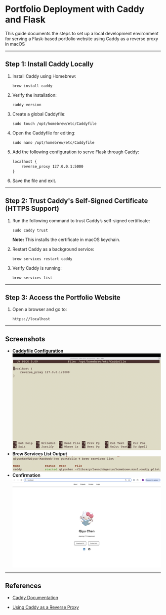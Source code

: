 # Portfolio Deployment with Caddy and Flask

This guide documents the steps to set up a local development environment for serving a Flask-based portfolio website using Caddy as a reverse proxy in macOS

---
## Step 1: Install Caddy Locally

1. Install Caddy using Homebrew:
   ```
   brew install caddy
   ```
2. Verify the installation:
   ```
   caddy version
   ```
   

3. Create a global Caddyfile:
   ```
   sudo touch /opt/homebrew/etc/Caddyfile
   ```

4. Open the Caddyfile for editing:
   ```
   sudo nano /opt/homebrew/etc/Caddyfile
   ```

5. Add the following configuration to serve Flask through Caddy:
   ```
   localhost {
       reverse_proxy 127.0.0.1:5000
   }
   ```

6. Save the file and exit.

---

## Step 2: Trust Caddy's Self-Signed Certificate (HTTPS Support)
1. Run the following command to trust Caddy’s self-signed certificate:
   ```
   sudo caddy trust
   ```
   **Note:** This installs the certificate in macOS keychain.

2. Restart Caddy as a background service:
   ```
   brew services restart caddy
   ```

3. Verify Caddy is running:
   ```
   brew services list
   ```
   

---
## Step 3: Access the Portfolio Website
1. Open a browser and go to:
   ```
   https://localhost
   ```

---

## Screenshots
- **Caddyfile Configuration**
![caddy](static/assets/caddy.png)
- **Brew Services List Output**
![list](static/assets/list.png)
- **Confirmation**
![confirm](static/assets/confirmation.png)

---
## References
- [Caddy Documentation](https://caddyserver.com/docs/quick-starts/reverse-proxy)

- [Using Caddy as a Reverse Proxy](https://jannik.io/article/using-caddy-for-local-development/)

